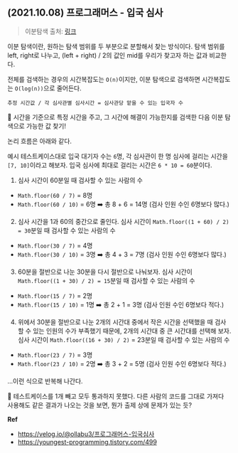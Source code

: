 ## (2021.10.08) 프로그래머스 - 입국 심사

> 이분탐색
> 출처: [링크](https://programmers.co.kr/learn/courses/30/lessons/43238?language=javascript)

이분 탐색이란, 원하는 탐색 범위를 두 부분으로 분할해서 찾는 방식이다. 탐색 범위를 left, right로 나누고, (left + right) / 2의 값인 mid를 우리가 찾고자 하는 값과 비교한다.

전체를 검색하는 경우의 시간복잡도는 `O(n)`이지만, 이분 탐색으로 검색하면 시간복잡도는 `O(log(n))`으로 줄어든다.

```
추정 시간값 / 각 심사관별 심사시간 = 심사관당 맡을 수 있는 입국자 수
```

👾 시간을 기준으로 특정 시간을 주고, 그 시간에 해결이 가능한지를 검색한 다음 이분 탐색으로 가능한 값 찾기!

논리 흐름은 아래와 같다.

예시 테스트케이스대로 입국 대기자 수는 `6`명, 각 심사관이 한 명 심사에 걸리는 시간을 `[7, 10]`이라고 해보자. 입국 심사에 최대로 걸리는 시간은 `6 * 10 = 60`분이다. 

1. 심사 시간이 60분일 때 검사할 수 있는 사람의 수
- `Math.floor(60 / 7)` = 8명
- `Math.floor(60 / 10)` = 6명
➡️ 총 8 + 6 = 14명 (검사 인원 수인 6명보다 많다.)

2. 심사 시간을 1과 60의 중간으로 줄인다. 심사 시간이 `Math.floor((1 + 60) / 2) = 30`분일 때 검사할 수 있는 사람의 수
- `Math.floor(30 / 7)` = 4명
- `Math.floor(30 / 10)` = 3명
➡️ 총 4 + 3 = 7명 (검사 인원 수인 6명보다 많다.)

3. 60분을 절반으로 나눈 30분을 다시 절반으로 나눠보자. 심사 시간이 `Math.floor((1 + 30) / 2) = 15`분일 때 검사할 수 있는 사람의 수
- `Math.floor(15 / 7)` = 2명
- `Math.floor(15 / 10)` = 1명
➡️ 총 2 + 1 = 3명 (검사 인원 수인 6명보다 적다.)

4. 위에서 30분을 절반으로 나눈 2개의 시간대 중에서 작은 시간을 선택했을 때 검사할 수 있는 인원의 수가 부족했기 때문에, 2개의 시간대 중 큰 시간대를 선택해 보자. 심사 시간이 `Math.floor((16 + 30) / 2)` = 23분일 때 검사할 수 있는 사람의 수
- `Math.floor(23 / 7)` = 3명
- `Math.floor(23 / 10)` = 2명
➡️ 총 3 + 2 = 5명 (검사 인원 수인 6명보다 적다.)

...이런 식으로 반복해 나간다.

🤔 테스트케이스를 1개 빼고 모두 통과하지 못했다. 다른 사람의 코드를 그대로 가져다 사용해도 같은 결과가 나오는 것을 보면, 뭔가 출제 상에 문제가 있는 듯?

**Ref**
- <https://velog.io/@ollabu3/프로그래머스-입국심사> 
- <https://youngest-programming.tistory.com/499>
